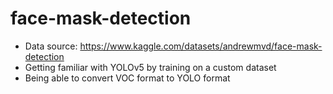 # face-mask-detection
- Data source: https://www.kaggle.com/datasets/andrewmvd/face-mask-detection
- Getting familiar with YOLOv5 by training on a custom dataset
- Being able to convert VOC format to YOLO format
